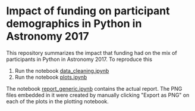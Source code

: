 # Impact of funding on participant demographics in Python in Astronomy 2017

This repository summarizes the impact that funding had on the mix of participants in Python in Astronomy 2017. To reproduce this

1. Run the notebook [data_cleaning.ipynb](data_cleaning.ipynb)
2. Run the notebook [plots.ipynb](plot.ipynb)

The notebook [report_generic.ipynb](report_impact.ipynb) contains the actual report. The PNG files embedded in it were created by manually clicking "Export as PNG" on each of the plots in the plotting notebook.
